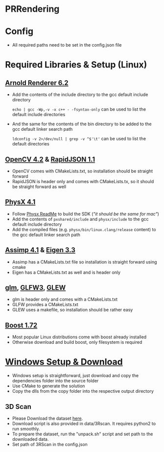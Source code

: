 # PRRendering

# Config
- All required paths need to be set in the config.json file

# Required Libraries & Setup (Linux)

## [Arnold Renderer 6.2](https://www.arnoldrenderer.com/arnold/download/archive/arnold-sdk/6.0.2.0/)
- Add the contents of the include directory to the gcc default include directory

    `echo | gcc -Wp,-v -x c++ - -fsyntax-only` can be used to list the default include directories
- And the same for the contents of the bin directory to be added to the gcc default linker search path

    `ldconfig -v 2>/dev/null | grep -v ^$'\t'` can be used to list the default directories

## [OpenCV 4.2](https://opencv.org/releases/) & [RapidJSON 1.1](https://github.com/Tencent/rapidjson/releases)
- OpenCV comes with CMakeLists.txt, so installation should be straight forward
- RapidJSON is header only and comes with CMakeLists.tx, so it should be straight forward as well

## [PhysX 4.1](https://github.com/NVIDIAGameWorks/PhysX)
- Follow [Physx ReadMe](https://gameworksdocs.nvidia.com/PhysX/4.1/documentation/platformreadme/linux/readme_linux.html) to build the SDK (_"it should be the same for mac"_)
- Add the contents of `pxshared/include` and `physx/include` to the gcc default include directory
- Add the compiled files (e.g. `physx/bin/linux.clang/release` content) to the gcc default linker search path

## [Assimp 4.1](http://www.assimp.org/index.php/downloads/) & [Eigen 3.3](http://eigen.tuxfamily.org/index.php?title=Main_Page)
- Assimp has a CMakeLists.txt file so installation is straight forward using cmake
- Eigen has a CMakeLists.txt as well and is header only

## [glm](https://glm.g-truc.net/0.9.9/index.html), [GLFW3](https://www.glfw.org/download.html), [GLEW](http://glew.sourceforge.net/)
- glm is header only and comes with a CMakeLists.txt
- GLFW provides a CMakeLists.txt
- GLEW uses a makefile, so installation should be rather easy

## [Boost 1.72](https://www.boost.org/)
- Most popular Linux distributions come with boost already installed
- Otherwise download and build boost, only filesystem is required

# [Windows Setup & Download](https://www.alexanderepple.de/prrendering-dependencies-download/)
- Windows setup is straightforward, just download and copy the dependencies folder into the source folder
- Use CMake to generate the solution
- Copy the dlls from the copy folder into the respective output directory

## 3D Scan
- Please Download the dataset [here](https://waldjohannau.github.io/RIO/).
- Download script is also provided in data/3Rscan. It requires python2 to run smoothly.
- To prepare the dataset, run the "unpack.sh" script and set path to the downloaded data.
- Set path of 3RScan in the config.json
